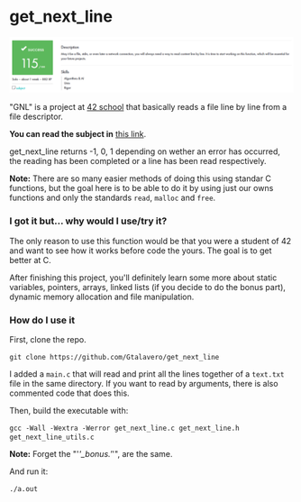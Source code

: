 # get_next_line

![MARK](https://raw.githubusercontent.com/Gtalavero/get_next_line/master/assets/success115.PNG)

"GNL" is a project at [42 school][1] that basically reads a file line by line from a file descriptor.

**You can read the subject in** [this link][2].

get_next_line returns -1, 0, 1 depending on wether an error has occurred, the reading has been completed or a line has been read respectively.

**Note:** There are so many easier methods of doing this using standar C functions, but the goal here is to be able to do it by using just our owns functions and only the standards `read`, `malloc` and `free`.

### I got it but... why would I use/try it?
The only reason to use this function would be that you were a student of 42 and want to see how it works before code the yours. The goal is to get better at C.

After finishing this project, you'll definitely learn some more about static variables, pointers, arrays, linked lists (if you decide to do the bonus part), dynamic memory allocation and file manipulation.

### How do I use it
First, clone the repo.

	git clone https://github.com/Gtalavero/get_next_line

I added a `main.c` that will read and print all the lines together of a `text.txt` file in the same directory. If you want to read by arguments, there is also commented code that does this.

Then, build the executable with:

	gcc -Wall -Wextra -Werror get_next_line.c get_next_line.h get_next_line_utils.c

**Note:** Forget the "'*'_bonus.'*'", are the same.

And run it:

	./a.out

[1]: https://www.42madrid.com/ "42 Madrid"
[2]: https://github.com/Gtalavero/get_next_line/blob/master/assets/gnl.subject.pdf "GNL subject"

